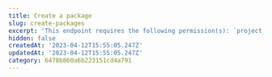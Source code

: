 ```yaml
---
title: Create a package
slug: create-packages
excerpt: 'This endpoint requires the following permission(s): `project_configuration:packages:read_write`.'
hidden: false
createdAt: '2023-04-12T15:55:05.247Z'
updatedAt: '2023-04-12T15:55:05.247Z'
category: 6478b860a6b223151cd4a791
---
```

